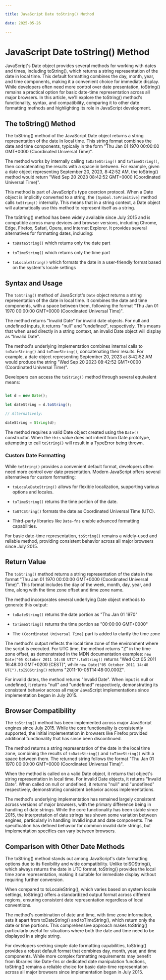 ```yaml
---

title: JavaScript Date toString() Method

date: 2025-05-26

---
```



# JavaScript Date toString() Method

JavaScript's Date object provides several methods for working with dates and times, including toString(), which returns a string representation of the date in local time. This default formatting combines the day, month, year, and time components, making it a convenient choice for immediate display. While developers often need more control over date presentation, toString() remains a practical option for basic date-time representation across all major browsers. In this article, we'll explore the toString() method's functionality, syntax, and compatibility, comparing it to other date formatting methods and highlighting its role in JavaScript development.


## The toString() Method

The toString() method of the JavaScript Date object returns a string representation of the date in local time. This string format combines the date and time components, typically in the form "Thu Jan 01 1970 00:00:00 GMT+0000 (Coordinated Universal Time)". 

The method works by internally calling `toDateString()` and `toTimeString()`, then concatenating the results with a space in between. For example, given a date object representing September 20, 2023, 8:42:52 AM, the toString() method would return "Wed Sep 20 2023 08:42:52 GMT+0000 (Coordinated Universal Time)".

This method is part of JavaScript's type coercion protocol. When a Date object is implicitly converted to a string, the `[Symbol.toPrimitive]` method calls `toString()` internally. This means that in a string context, a Date object will automatically use this method to represent itself as a string.

The toString() method has been widely available since July 2015 and is compatible across many devices and browser versions, including Chrome, Edge, Firefox, Safari, Opera, and Internet Explorer. It provides several alternatives for formatting dates, including:

- `toDateString()` which returns only the date part

- `toTimeString()` which returns only the time part

- `toLocaleString()` which formats the date in a user-friendly format based on the system's locale settings


## Syntax and Usage

The `toString()` method of JavaScript's `Date` object returns a string representation of the date in local time. It combines the date and time components, with a space between them, following the format "Thu Jan 01 1970 00:00:00 GMT+0000 (Coordinated Universal Time)".

The method returns "Invalid Date" for invalid date objects. For null and undefined inputs, it returns "null" and "undefined", respectively. This means that when used directly in a string context, an invalid Date object will display as "Invalid Date".

The method's underlying implementation combines internal calls to `toDateString()` and `toTimeString()`, concatenating their results. For example, a date object representing September 20, 2023 at 8:42:52 AM would produce the string "Wed Sep 20 2023 08:42:52 GMT+0000 (Coordinated Universal Time)".

Developers can access the `toString()` method through several equivalent means:

```javascript

let d = new Date();

let dateString = d.toString();

// Alternatively:

dateString = String(d);

```

The method requires a valid Date object created using the `Date()` constructor. When the `this` value does not inherit from Date.prototype, attempting to call `toString()` will result in a TypeError being thrown.


### Custom Date Formatting

While `toString()` provides a convenient default format, developers often need more control over date presentation. Modern JavaScript offers several alternatives for custom formatting:

- `toLocaleDateString()` allows for flexible localization, supporting various options and locales.

- `toTimeString()` returns the time portion of the date.

- `toUTCString()` formats the date as Coordinated Universal Time (UTC).

- Third-party libraries like `Date-fns` enable advanced formatting capabilities.

For basic date-time representation, `toString()` remains a widely-used and reliable method, providing consistent behavior across all major browsers since July 2015.


## Return Value

The `toString()` method returns a string representation of the date in the format "Thu Jan 01 1970 00:00:00 GMT+0000 (Coordinated Universal Time)". This format includes the day of the week, month, day, year, and time, along with the time zone offset and time zone name. 

The method incorporates several underlying Date object methods to generate this output:

- `toDateString()` returns the date portion as "Thu Jan 01 1970"

- `toTimeString()` returns the time portion as "00:00:00 GMT+0000"

- The `(Coordinated Universal Time)` part is added to clarify the time zone

The method's output reflects the local time zone of the environment where the script is executed. For UTC time, the method returns "Z" in the time zone offset, as demonstrated in the MDN documentation examples: `new Date("05 October 2011 14:48 UTC").toString()` returns "Wed Oct 05 2011 16:48:00 GMT+0200 (CEST)", while `new Date("05 October 2011 14:48 UTC").toISOString()` returns "2011-10-05T14:48:00.000Z". 

For invalid dates, the method returns "Invalid Date". When input is null or undefined, it returns "null" and "undefined" respectively, demonstrating its consistent behavior across all major JavaScript implementations since implementation began in July 2015.


## Browser Compatibility

The `toString()` method has been implemented across major JavaScript engines since July 2015. While the core functionality is consistently supported, the initial implementation in browsers like Firefox provided additional functionality that has since been discontinued.

The method returns a string representation of the date in the local time zone, combining the results of `toDateString()` and `toTimeString()` with a space between them. The returned string follows the format "Thu Jan 01 1970 00:00:00 GMT+0000 (Coordinated Universal Time)".

When the method is called on a valid Date object, it returns that object's string representation in local time. For invalid Date objects, it returns "Invalid Date". When called on null or undefined, it returns "null" and "undefined" respectively, demonstrating consistent behavior across implementations.

The method's underlying implementation has remained largely consistent across versions of major browsers, with the primary difference being in handling of date strings. While the core functionality has been stable since 2015, the interpretation of date strings has shown some variation between engines, particularly in handling invalid input and date components. The specification has defined behavior for common invalid date strings, but implementation specifics can vary between browsers.


## Comparison with Other Date Methods

The toString() method stands out among JavaScript's date formatting options due to its flexibility and wide compatibility. Unlike toISOString(), which always returns the date in UTC format, toString() provides the local time zone representation, making it suitable for immediate display without requiring further conversion.

When compared to toLocaleString(), which varies based on system locale settings, toString() offers a standardized output format across different regions, ensuring consistent date representation regardless of local conventions.

The method's combination of date and time, with time zone information, sets it apart from toDateString() and toTimeString(), which return only the date or time portions. This comprehensive approach makes toString() particularly useful for situations where both the date and time need to be displayed in a single string.

For developers seeking simple date formatting capabilities, toString() provides a robust default format that combines day, month, year, and time components. While more complex formatting requirements may benefit from libraries like Date-fns or dedicated date manipulation functions, toString() remains a reliable choice for basic date-time representation across all major browsers since implementation began in July 2015.

